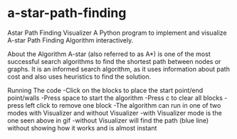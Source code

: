 # a-star-path-finding
Astar Path Finding Visualizer
A Python program to implement and visualize A-star Path Finding Algorithm interactively.

About the Algorithm
A-star (also referred to as A*) is one of the most successful search algorithms to find the shortest path between nodes or graphs. It is an informed search algorithm, as it uses information about path cost and also uses heuristics to find the solution.

Running The code
-Click on the blocks to place the start point/end point/walls
-Press space to start the algorithm
-Press c to clear all blocks
-press left click to remove one block
-The algorithm can run in one of two modes with Visualizer and without Visualizer
-with Visualizer mode is the one seen above in gif
-without Visualizer will find the path (blue line) without showing how it works and is almost instant
